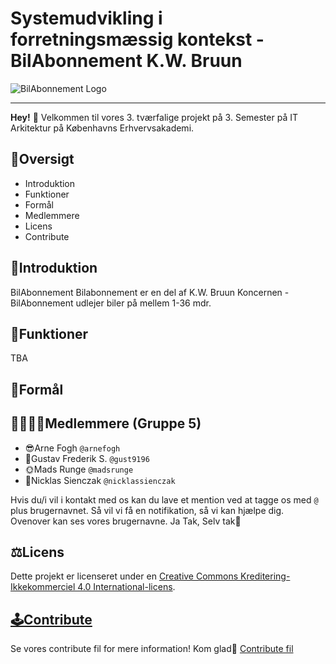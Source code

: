 # Systemudvikling i forretningsmæssig kontekst - BilAbonnement K.W. Bruun

![BilAbonnement Logo](https://res.cloudinary.com/digital-interdan-bilabonnement/image/upload/v1621580685/Logos/BILABONNEMENT_rgb_mmahqw.png)

***

**Hey!** 👋 Velkommen til vores 3. tværfalige projekt på 3. Semester på IT Arkitektur på Københavns Erhvervsakademi.

## 📖Oversigt

 - Introduktion
 - Funktioner
 - Formål
 - Medlemmere
 - Licens
 - Contribute

## 👀Introduktion

BilAbonnement Bilabonnement er en del af K.W. Bruun Koncernen - BilAbonnement udlejer biler på mellem 1-36 mdr.
## 🎱Funktioner

TBA

## 🤔Formål



## 👨‍👨‍👦‍👦Medlemmere (Gruppe 5)

 - 😎Arne Fogh `@arnefogh` 
 - 🤠Gustav Frederik S.  `@gust9196`
 - 🌞Mads Runge `@madsrunge`
 - 🧐Nicklas Sienczak `@nicklassienczak`
 

Hvis du/i vil i kontakt med os kan du lave et mention ved at tagge os med `@` plus brugernavnet. Så vil vi få en notifikation, så vi kan hjælpe dig. Ovenover kan ses vores brugernavne. Ja Tak, Selv tak🥰

## ⚖️Licens 

Dette projekt er licenseret under en [Creative Commons Kreditering-Ikkekommerciel 4.0 International-licens](http://creativecommons.org/licenses/by-nc/4.0/).

## [🕹️Contribute](https://github.com/nicklassienczak/BeSammen/blob/e789eac970a3cecceecea62ed0bf839091fd94b6/Contribute.md)
Se vores contribute fil for mere information! Kom glad🦆
[Contribute fil](https://github.com/nicklassienczak/BeSammen/blob/e789eac970a3cecceecea62ed0bf839091fd94b6/Contribute.md)

